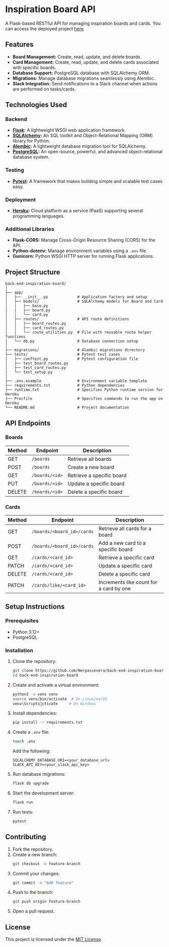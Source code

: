 
# Inspiration Board API

A Flask-based RESTful API for managing inspiration boards and cards.
You can access the deployed project [here](https://your-deployed-project-link.com).

## Features

- **Board Management:** Create, read, update, and delete boards.
- **Card Management:** Create, read, update, and delete cards associated with specific boards.
- **Database Support:** PostgreSQL database with SQLAlchemy ORM.
- **Migrations:** Manage database migrations seamlessly using Alembic.
- **Slack Integration:** Send notifications to a Slack channel when actions are performed on tasks/cards.

## Technologies Used

### Backend

- **[Flask](https://flask.palletsprojects.com/):** A lightweight WSGI web application framework.
- **[SQLAlchemy](https://www.sqlalchemy.org/):** An SQL toolkit and Object-Relational Mapping (ORM) library for Python.
- **[Alembic](https://alembic.sqlalchemy.org/):** A lightweight database migration tool for SQLAlchemy.
- **[PostgreSQL](https://www.postgresql.org/):** An open-source, powerful, and advanced object-relational database system.

### Testing

- **[Pytest](https://docs.pytest.org/):** A framework that makes building simple and scalable test cases easy.

### Deployment

- **[Heroku](https://www.heroku.com/):** Cloud platform as a service (PaaS) supporting several programming languages.

### Additional Libraries

- **Flask-CORS:** Manage Cross-Origin Resource Sharing (CORS) for the API.
- **Python-dotenv:** Manage environment variables using a `.env` file.
- **Gunicorn:** Python WSGI HTTP server for running Flask applications.

## Project Structure

```
back-end-inspiration-board/
│
├── app/
│   ├── __init__.py             # Application factory and setup
│   ├── models/                 # SQLAlchemy models for Board and Card
│   │   ├── base.py             
|   |   ├── board.py            
│   │   └── card.py             
│   ├── routes/                 # API route definitions
│   │   ├── board_routes.py     
│   │   ├── card_routes.py      
|   |   └── route_utilities.py  # File with reusable route helper functions
│   └── db.py                   # Database connection setup
│
├── migrations/                 # Alembic migrations directory
├── tests/                      # Pytest test cases
|   ├── conftest.py             # Pytest configuration file
│   ├── test_board_routes.py
│   ├── test_card_routes.py
|   └── test_setup.py
│
├── .env.example                # Environment variable template
├── requirements.txt            # Python dependencies
├── runtime.txt                 # Specifies Python runtime version for Heroku
├── Procfile                    # Specifies commands to run the app on Heroku
└── README.md                   # Project documentation
```

## API Endpoints

### Boards

| Method | Endpoint          | Description                  |
|--------|--------------------|------------------------------|
| GET    | `/boards`         | Retrieve all boards          |
| POST   | `/boards`         | Create a new board           |
| GET    | `/boards/<id>`    | Retrieve a specific board    |
| PUT    | `/boards/<id>`    | Update a specific board      |
| DELETE | `/boards/<id>`    | Delete a specific board      |

### Cards

| Method | Endpoint                        | Description                          |
|--------|----------------------------------|--------------------------------------|
| GET    | `/boards/<board_id>/cards`      | Retrieve all cards for a board       |
| POST   | `/boards/<board_id>/cards`      | Add a new card to a specific board   |
| GET    | `/cards/<card_id>`              | Retrieve a specific card             |
| PATCH  | `/cards/<card_id>`              | Update a specific card               |
| DELETE | `/cards/<card_id>`              | Delete a specific card               |
| PATCH  | `/cards/like/<card_id>`         | Increments like count for a card by one|

## Setup Instructions

### Prerequisites

- Python 3.12+
- PostgreSQL

### Installation

1. Clone the repository:
    ```bash
    git clone https://github.com/Nerpassevera/back-end-inspiration-board.git
    cd back-end-inspiration-board
    ```

2. Create and activate a virtual environment:
    ```bash
    python3 -m venv venv
    source venv/bin/activate  # On Linux/macOS
    venv\Scriptsctivate     # On Windows
    ```

3. Install dependencies:
    ```bash
    pip install -r requirements.txt
    ```

4. Create a `.env` file:
    ```bash
    touch .env
    ```

    Add the following:
    ```
    SQLALCHEMY_DATABASE_URI=<your_database_url>
    SLACK_API_KEY=<your_slack_api_key>
    ```

5. Run database migrations:
    ```bash
    flask db upgrade
    ```

6. Start the development server:
    ```bash
    flask run
    ```

7. Run tests:
    ```bash
    pytest
    ```

## Contributing

1. Fork the repository.
2. Create a new branch:
    ```bash
    git checkout -b feature-branch
    ```
3. Commit your changes:
    ```bash
    git commit -m "Add feature"
    ```
4. Push to the branch:
    ```bash
    git push origin feature-branch
    ```
5. Open a pull request.

## License

This project is licensed under the [MIT License](LICENSE).
